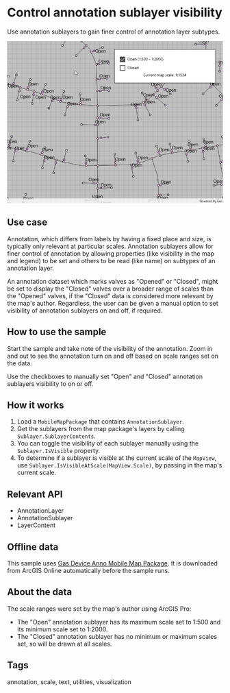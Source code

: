 # Control annotation sublayer visibility

Use annotation sublayers to gain finer control of annotation layer subtypes.

![Image of control annotation sublayer visibility](ControlAnnotationSublayerVisibility.jpg)

## Use case

Annotation, which differs from labels by having a fixed place and size, is typically only relevant at particular scales. Annotation sublayers allow for finer control of annotation by allowing properties (like visibility in the map and legend) to be set and others to be read (like name) on subtypes of an annotation layer.

An annotation dataset which marks valves as "Opened" or "Closed", might be set to display the "Closed" valves over a broader range of scales than the "Opened" valves, if the "Closed" data is considered more relevant by the map's author. Regardless, the user can be given a manual option to set visibility of annotation sublayers on and off, if required.

## How to use the sample

Start the sample and take note of the visibility of the annotation. Zoom in and out to see the annotation turn on and off based on scale ranges set on the data.

Use the checkboxes to manually set "Open" and "Closed" annotation sublayers visibility to on or off.

## How it works

1. Load a `MobileMapPackage` that contains `AnnotationSublayer`.
2. Get the sublayers from the map package's layers by calling `Sublayer.SublayerContents`.
3. You can toggle the visibility of each sublayer manually using the `Sublayer.IsVisible` property.
4. To determine if a sublayer is visible at the current scale of the `MapView`, use `Sublayer.IsVisibleAtScale(MapView.Scale)`, by passing in the map's current scale.

## Relevant API

* AnnotationLayer
* AnnotationSublayer
* LayerContent

## Offline data

This sample uses [Gas Device Anno Mobile Map Package](https://arcgisruntime.maps.arcgis.com/home/item.html?id=b87307dcfb26411eb2e92e1627cb615b). It is downloaded from ArcGIS Online automatically before the sample runs.

## About the data

The scale ranges were set by the map's author using ArcGIS Pro:
* The "Open" annotation sublayer has its maximum scale set to 1:500 and its minimum scale set to 1:2000.
* The "Closed" annotation sublayer has no minimum or maximum scales set, so will be drawn at all scales.

## Tags

annotation, scale, text, utilities, visualization